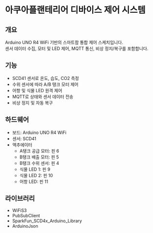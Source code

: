 # 아쿠아플랜테리어 디바이스 제어 시스템

## 개요
Arduino UNO R4 WiFi 기반의 스마트팜 통합 제어 스케치입니다.  
센서 데이터 수집, 모터 및 LED 제어, MQTT 통신, 비상 정지/복구를 포함합니다.

## 기능
- SCD41 센서로 온도, 습도, CO2 측정
- 수위 센서에 따라 A/B 탱크 모터 제어
- 어항 및 식물 LED 원격 제어
- MQTT로 상태와 센서 데이터 전송
- 비상 정지 및 자동 복구

## 하드웨어
- 보드: Arduino UNO R4 WiFi  
- 센서: SCD41  
- 액추에이터
  - A탱크 공급 모터: 핀 6  
  - B탱크 배출 모터: 핀 5  
  - B탱크 수위 센서: 핀 4  
  - 식물 LED 1: 핀 9  
  - 식물 LED 2: 핀 10  
  - 어항 LED: 핀 11  

## 라이브러리
- WiFiS3  
- PubSubClient  
- SparkFun_SCD4x_Arduino_Library  
- ArduinoJson  
